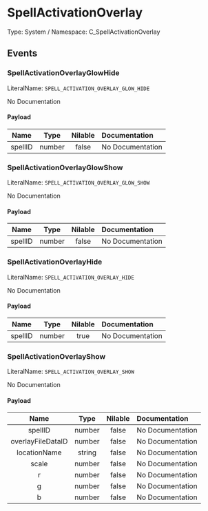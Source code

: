 # SpellActivationOverlay

Type: System / Namespace: C_SpellActivationOverlay

## Events

### SpellActivationOverlayGlowHide
LiteralName: `SPELL_ACTIVATION_OVERLAY_GLOW_HIDE`

No Documentation

#### Payload
|Name|Type|Nilable|Documentation|
|:---:|:---:|:---:|:---|
|spellID|number|false|No Documentation|
### SpellActivationOverlayGlowShow
LiteralName: `SPELL_ACTIVATION_OVERLAY_GLOW_SHOW`

No Documentation

#### Payload
|Name|Type|Nilable|Documentation|
|:---:|:---:|:---:|:---|
|spellID|number|false|No Documentation|
### SpellActivationOverlayHide
LiteralName: `SPELL_ACTIVATION_OVERLAY_HIDE`

No Documentation

#### Payload
|Name|Type|Nilable|Documentation|
|:---:|:---:|:---:|:---|
|spellID|number|true|No Documentation|
### SpellActivationOverlayShow
LiteralName: `SPELL_ACTIVATION_OVERLAY_SHOW`

No Documentation

#### Payload
|Name|Type|Nilable|Documentation|
|:---:|:---:|:---:|:---|
|spellID|number|false|No Documentation|
|overlayFileDataID|number|false|No Documentation|
|locationName|string|false|No Documentation|
|scale|number|false|No Documentation|
|r|number|false|No Documentation|
|g|number|false|No Documentation|
|b|number|false|No Documentation|